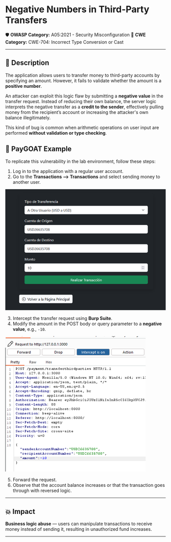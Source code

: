 # Negative Numbers in Third-Party Transfers

🛡️ **OWASP Category:** A05:2021 - Security Misconfiguration 
🧩 **CWE Category:** CWE-704: Incorrect Type Conversion or Cast   

---

## 📝 Description

The application allows users to transfer money to third-party accounts by specifying an amount. However, it fails to validate whether the amount is a **positive number**.

An attacker can exploit this logic flaw by submitting a **negative value** in the transfer request. Instead of reducing their own balance, the server logic interprets the negative transfer as a **credit to the sender**, effectively pulling money from the recipient’s account or increasing the attacker's own balance illegitimately.

This kind of bug is common when arithmetic operations on user input are performed **without validation or type checking**.

## 🐐 PayGOAT Example

To replicate this vulnerability in the lab environment, follow these steps:

1. Log in to the application with a regular user account.
2. Go to the **Transactions --> Transactions** and select sending money to another user.

![negative1](img/negative1.png)

3. Intercept the transfer request using **Burp Suite**.
4. Modify the amount in the POST body or query parameter to a **negative value**, e.g., `-10`.

![negative2](img/negative2.png)

5. Forward the request.
6. Observe that the account balance increases or that the transaction goes through with reversed logic.

---

## 💥 Impact

**Business logic abuse** — users can manipulate transactions to receive money instead of sending it, resulting in unauthorized fund increases.

---